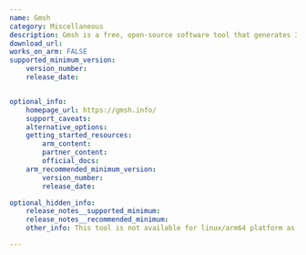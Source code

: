 ```yaml
---
name: Gmsh
category: Miscellaneous
description: Gmsh is a free, open-source software tool that generates 3D finite element meshes, featuring an integrated CAD engine and post-processing capabilities for geometric modeling, meshing, and visualization in computational science and engineering.
download_url:
works_on_arm: FALSE
supported_minimum_version:
    version_number: 
    release_date:


optional_info:
    homepage_url: https://gmsh.info/
    support_caveats:
    alternative_options:
    getting_started_resources:
        arm_content: 
        partner_content: 
        official_docs:
    arm_recommended_minimum_version:
        version_number:
        release_date: 

optional_hidden_info:
    release_notes__supported_minimum: 
    release_notes__recommended_minimum:
    other_info: This tool is not available for linux/arm64 platform as mentioned [here](https://gmsh.info/#download).

---
```

